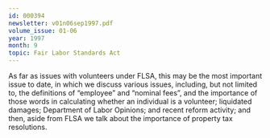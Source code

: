 ```yaml
---
id: 000394
newsletter: v01n06sep1997.pdf
volume_issue: 01-06
year: 1997
month: 9
topic: Fair Labor Standards Act
---
```


As far as issues with volunteers under FLSA, this may be the most important issue to date, in which we discuss various issues, including, but not limited to, the definitions of “employee” and “nominal fees”, and the importance of those words in calculating whether an individual is a volunteer; liquidated damages; Department of Labor Opinions; and recent reform activity; and then, aside from FLSA we talk about the importance of property tax resolutions.